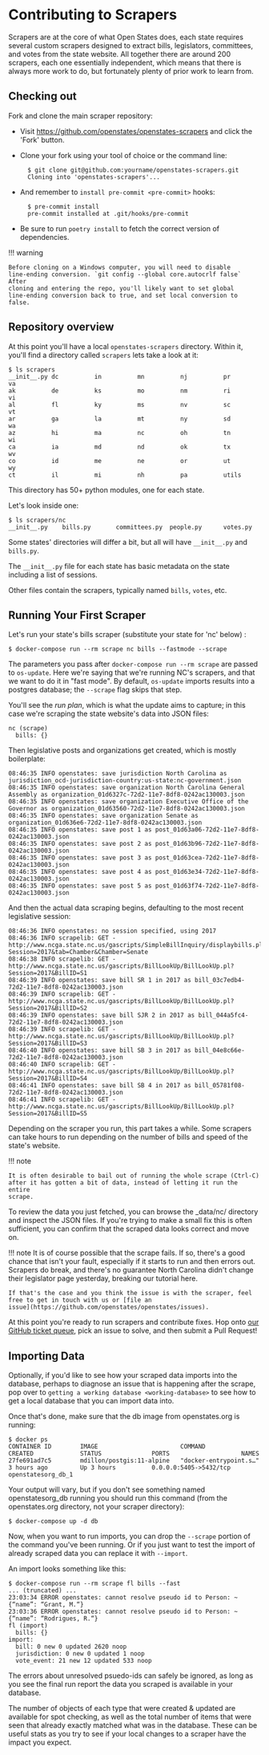 # Contributing to Scrapers

Scrapers are at the core of what Open States does, each state requires
several custom scrapers designed to extract bills, legislators,
committees, and votes from the state website. All together there are
around 200 scrapers, each one essentially independent, which means that
there is always more work to do, but fortunately plenty of prior work to
learn from.

## Checking out

Fork and clone the main scraper repository:

- Visit <https://github.com/openstates/openstates-scrapers> and
    click the 'Fork' button.

- Clone your fork using your tool of choice or the command line:

        $ git clone git@github.com:yourname/openstates-scrapers.git
        Cloning into 'openstates-scrapers'...

- And remember to `install pre-commit <pre-commit>` hooks:

        $ pre-commit install
        pre-commit installed at .git/hooks/pre-commit

- Be sure to run `poetry install` to fetch the correct version of dependencies.

!!! warning

    Before cloning on a Windows computer, you will need to disable
    line-ending conversion. `git config --global core.autocrlf false` After
    cloning and entering the repo, you'll likely want to set global
    line-ending conversion back to true, and set local conversion to false.

## Repository overview

At this point you'll have a local `openstates-scrapers` directory.
Within it, you'll find a directory called `scrapers` lets take a look
at it:

    $ ls scrapers
    __init__.py dc          in          mn          nj          pr          va
    ak          de          ks          mo          nm          ri          vi
    al          fl          ky          ms          nv          sc          vt
    ar          ga          la          mt          ny          sd          wa
    az          hi          ma          nc          oh          tn          wi
    ca          ia          md          nd          ok          tx          wv
    co          id          me          ne          or          ut          wy
    ct          il          mi          nh          pa          utils

This directory has 50+ python modules, one for each state.

Let's look inside one:

    $ ls scrapers/nc
    __init__.py    bills.py       committees.py  people.py      votes.py

Some states' directories will differ a bit, but all will have
`__init__.py` and `bills.py`.

The `__init__.py` file for each state has basic metadata on the state
including a list of sessions.

Other files contain the scrapers, typically named `bills`, `votes`, etc.

## Running Your First Scraper

Let's run your state's bills scraper (substitute your state for 'nc' below) :

    $ docker-compose run --rm scrape nc bills --fastmode --scrape

The parameters you pass after `docker-compose run --rm scrape` are
passed to `os-update`. Here we're saying that we're running NC's
scrapers, and that we want to do it in "fast mode". By default,
`os-update` imports results into a postgres database; the `--scrape`
flag skips that step.

You'll see the *run plan*, which is what the update aims to capture; in
this case we're scraping the state website's data into JSON files:

    nc (scrape)
      bills: {}

Then legislative posts and organizations get created, which is mostly
boilerplate:

    08:46:35 INFO openstates: save jurisdiction North Carolina as jurisdiction_ocd-jurisdiction-country:us-state:nc-government.json
    08:46:35 INFO openstates: save organization North Carolina General Assembly as organization_01d6327c-72d2-11e7-8df8-0242ac130003.json
    08:46:35 INFO openstates: save organization Executive Office of the Governor as organization_01d63560-72d2-11e7-8df8-0242ac130003.json
    08:46:35 INFO openstates: save organization Senate as organization_01d636e6-72d2-11e7-8df8-0242ac130003.json
    08:46:35 INFO openstates: save post 1 as post_01d63a06-72d2-11e7-8df8-0242ac130003.json
    08:46:35 INFO openstates: save post 2 as post_01d63b96-72d2-11e7-8df8-0242ac130003.json
    08:46:35 INFO openstates: save post 3 as post_01d63cea-72d2-11e7-8df8-0242ac130003.json
    08:46:35 INFO openstates: save post 4 as post_01d63e34-72d2-11e7-8df8-0242ac130003.json
    08:46:35 INFO openstates: save post 5 as post_01d63f74-72d2-11e7-8df8-0242ac130003.json

And then the actual data scraping begins, defaulting to the most recent
legislative session:

    08:46:36 INFO openstates: no session specified, using 2017
    08:46:36 INFO scrapelib: GET - http://www.ncga.state.nc.us/gascripts/SimpleBillInquiry/displaybills.pl?Session=2017&tab=Chamber&Chamber=Senate
    08:46:38 INFO scrapelib: GET - http://www.ncga.state.nc.us/gascripts/BillLookUp/BillLookUp.pl?Session=2017&BillID=S1
    08:46:39 INFO openstates: save bill SR 1 in 2017 as bill_03c7edb4-72d2-11e7-8df8-0242ac130003.json
    08:46:39 INFO scrapelib: GET - http://www.ncga.state.nc.us/gascripts/BillLookUp/BillLookUp.pl?Session=2017&BillID=S2
    08:46:39 INFO openstates: save bill SJR 2 in 2017 as bill_044a5fc4-72d2-11e7-8df8-0242ac130003.json
    08:46:39 INFO scrapelib: GET - http://www.ncga.state.nc.us/gascripts/BillLookUp/BillLookUp.pl?Session=2017&BillID=S3
    08:46:40 INFO openstates: save bill SB 3 in 2017 as bill_04e8c66e-72d2-11e7-8df8-0242ac130003.json
    08:46:40 INFO scrapelib: GET - http://www.ncga.state.nc.us/gascripts/BillLookUp/BillLookUp.pl?Session=2017&BillID=S4
    08:46:41 INFO openstates: save bill SB 4 in 2017 as bill_05781f08-72d2-11e7-8df8-0242ac130003.json
    08:46:41 INFO scrapelib: GET - http://www.ncga.state.nc.us/gascripts/BillLookUp/BillLookUp.pl?Session=2017&BillID=S5

Depending on the scraper you run, this part takes a while. Some scrapers
can take hours to run depending on the number of bills and speed of the
state's website.

!!! note

    It is often desirable to bail out of running the whole scrape (Ctrl-C)
    after it has gotten a bit of data, instead of letting it run the entire
    scrape.

To review the data you just fetched, you can browse the \_data/nc/
directory and inspect the JSON files. If you're trying to make a small
fix this is often sufficient, you can confirm that the scraped data
looks correct and move on.


!!! note
    It is of course possible that the scrape fails. If so, there's a good
    chance that isn't your fault, especially if it starts to run and then
    errors out. Scrapers do break, and there's no guarantee North Carolina
    didn't change their legislator page yesterday, breaking our tutorial
    here.

    If that's the case and you think the issue is with the scraper, feel
    free to get in touch with us or [file an
    issue](https://github.com/openstates/openstates/issues).


At this point you're ready to run scrapers and contribute fixes. Hop
onto [our GitHub ticket queue](https://github.com/openstates/openstates/issues), pick an issue
to solve, and then submit a Pull Request!

## Importing Data

Optionally, if you'd like to see how your scraped data imports into the
database, perhaps to diagnose an issue that is happening after the
scrape, pop over to
`getting a working database <working-database>` to see how to get a local database that you can import data
into.

Once that's done, make sure that the db image from openstates.org is running:

    $ docker ps
    CONTAINER ID        IMAGE                       COMMAND                  CREATED             STATUS              PORTS                    NAMES
    27fe691ad7c5        mdillon/postgis:11-alpine   "docker-entrypoint.s…"   3 hours ago         Up 3 hours          0.0.0.0:5405->5432/tcp   openstatesorg_db_1

Your output will vary, but if you don't see something named
openstatesorg_db running you should run this command (from the
openstates.org directory, not your scraper directory):

    $ docker-compose up -d db

Now, when you want to run imports, you can drop the `--scrape` portion
of the command you've been running. Or if you just want to test the
import of already scraped data you can replace it with `--import`.

An import looks something like this:

    $ docker-compose run --rm scrape fl bills --fast
    ... (truncated) ...
    23:03:34 ERROR openstates: cannot resolve pseudo id to Person: ~{“name”: “Grant, M.“}
    23:03:36 ERROR openstates: cannot resolve pseudo id to Person: ~{“name”: “Rodrigues, R.“}
    fl (import)
      bills: {}
    import:
      bill: 0 new 0 updated 2620 noop
      jurisdiction: 0 new 0 updated 1 noop
      vote_event: 21 new 12 updated 533 noop

The errors about unresolved psuedo-ids can safely be ignored, as long as
you see the final run report the data you scraped is available in your
database.

The number of objects of each type that were created & updated are
available for spot checking, as well as the total number of items that
were seen that already exactly matched what was in the database. These
can be useful stats as you try to see if your local changes to a scraper
have the impact you expect.
